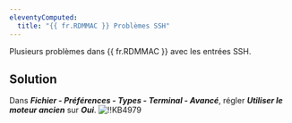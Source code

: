 ```yaml
---
eleventyComputed:
  title: "{{ fr.RDMMAC }} Problèmes SSH"
---
```

Plusieurs problèmes dans {{ fr.RDMMAC }} avec les entrées SSH.
## Solution
Dans ***Fichier - Préférences - Types - Terminal - Avancé***, régler ***Utiliser le moteur ancien*** sur ***Oui***.
![!!KB4979](https://cdnweb.devolutions.net/docs/docs_en_kb_KB4979.png)